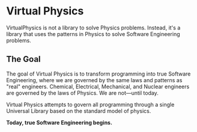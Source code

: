 # Virtual Physics

VirtualPhysics is not a library to solve Physics problems. Instead, it's a library that uses the patterns in Physics to solve Software Engineering problems.

## The Goal

The goal of Virtual Physics is to transform programming into true Software Engineering, where we are governed by the same laws and patterns as "real" engineers. Chemical, Electrical, Mechanical, and Nuclear engineers are governed by the laws of Physics.  We are not—until today.

Virtual Physics attempts to govern all programming through a single Universal Library based on the standard model of physics.

**Today, true Software Engineering begins.**

